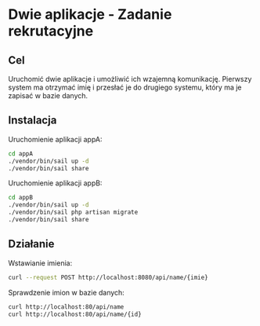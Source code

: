 # Dwie aplikacje - Zadanie rekrutacyjne
## Cel
Uruchomić dwie aplikacje i umożliwić ich wzajemną komunikację.
Pierwszy system ma otrzymać imię i przesłać je do drugiego systemu, który ma je zapisać w bazie danych.

## Instalacja
Uruchomienie aplikacji appA:
```bash
cd appA
./vendor/bin/sail up -d
./vendor/bin/sail share 
```

Uruchomienie aplikacji appB:

```bash
cd appB
./vendor/bin/sail up -d
./vendor/bin/sail php artisan migrate
./vendor/bin/sail share 
```

## Działanie
Wstawianie imienia:
```bash
curl --request POST http://localhost:8080/api/name/{imie}
```

Sprawdzenie imion w bazie danych:
```bash
curl http://localhost:80/api/name
curl http://localhost:80/api/name/{id}
```

